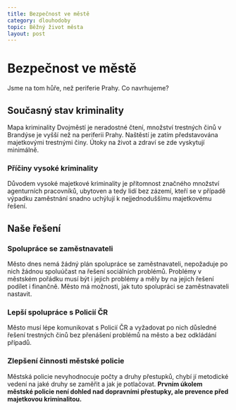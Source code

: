 ```yaml
---
title: Bezpečnost ve městě
category: dlouhodoby
topic: Běžný život města
layout: post
---
```


# Bezpečnost ve městě

Jsme na tom hůře, než periferie Prahy. Co navrhujeme?

## Současný stav kriminality

Mapa kriminality Dvojměstí je neradostné čtení, množství trestných činů v Brandýse je vyšší než na periferii Prahy. Naštěstí je zatím představována majetkovými trestnými činy. Útoky na život a zdraví se zde vyskytují minimálně.

### Příčiny vysoké kriminality

Důvodem vysoké majetkové kriminality je přítomnost značného množství agenturních pracovníků, ubytoven a tedy lidí bez zázemí, kteří se v případě výpadku zaměstnání snadno uchýlují k nejjednoduššímu majetkovému řešení.

## Naše řešení

### Spolupráce se zaměstnavateli

Město dnes nemá žádný plán spolupráce se zaměstnavateli, nepožaduje po nich žádnou spoluúčast na řešení sociálních problémů. Problémy v městském pořádku musí být i jejich problémy a měly by na jejich řešení podílet i finančně. Město má možnosti, jak tuto spolupráci se zaměstnavateli nastavit.

### Lepší spolupráce s Policií ČR

Město musí lépe komunikovat s Policií ČR a vyžadovat po nich důsledné řešení trestných činů bez přenášení problémů na město a bez odkládání případů.

### Zlepšení činnosti městské policie

Městská policie nevyhodnocuje počty a druhy přestupků, chybí jí metodické vedení na jaké druhy se zaměřit a jak je potlačovat. **Prvním úkolem městské policie není dohled nad dopravními přestupky, ale prevence před majetkovou kriminalitou.**
